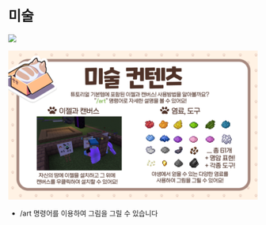 # 미술

![](../../.gitbook/assets/2022-07-01\_01.38.44.png)

![](../../.gitbook/assets/011.png)

* /art 명령어를 이용하여 그림을 그릴 수 있습니다&#x20;
